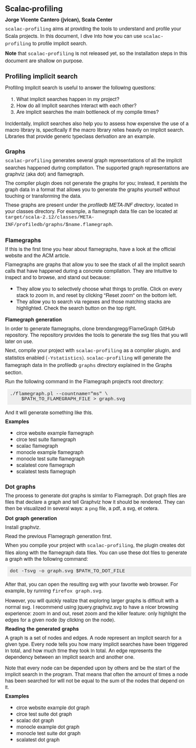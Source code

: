 <!DOCTYPE html PUBLIC "-//W3C//DTD XHTML 1.0 Strict//EN" "http://www.w3.org/TR/xhtml1/DTD/xhtml1-strict.dtd"><!--*-markdown-*-->
<html xmlns="http://www.w3.org/1999/xhtml">
<head>
<meta http-equiv="Content-Type" content="text/html; charset=UTF-8">
<title>Scalac-profiling: profile Scala compile times</title>
<style type="text/css">
  body          { font-family: Helvetica Neue, Helvetica, Times New Roman; font-size: 16px;
                  line-height: 125%; width: 40em; margin: 2em auto; }
  code, pre     { font-family: Input Mono Sans, Courier New, Courier, monospace; }
  blockquote    { font-size: 14px; line-height: 130%; }
  pre           { font-size: 14px; line-height: 120%; }
  code          { font-size: 15px; }
  h1            { font-size: 24px; }
  h2            { font-size: 20px; }
  h3            { font: inherit; font-weight:bold; font-size: 18px; }
  pre           { padding: 1ex; background: #eee; width: 40em; }
  h3            { margin: 1.5em 0 0; }
  ol, ul, pre   { margin: 1em 1ex; }
  ul ul, ol ol  { margin: 0; }
  blockquote    { margin: 1em 4ex; }
  p             { margin: .5em 0 .5em 0; }
  h4            { margin: 0; }
  a             { text-decoration: none; }
  div.smaller   { font-size: 85%; }
  span.smaller  { font-size: 95%; }
</style>
</head>
<body>

# Scalac-profiling

#### Jorge Vicente Cantero ([jvican][]), [Scala Center][]

`scalac-profiling` aims at providing the tools to understand and profile your
Scala projects. In this document, I dive into how you can use `scalac-profiling`
to profile implicit search.

**Note** that `scalac-profiling` is not released yet, so the installation steps
in this document are shallow on purpose.

## Profiling implicit search

Profiling implicit search is useful to answer the following questions:

1. What implicit searches happen in my project?
1. How do all implicit searches interact with each other?
1. Are implicit searches the main bottleneck of my compile times?

Incidentally, implicit searches also help you to assess how expensive the use of
a macro library is, specifically if the macro library relies heavily on implicit
search. Libraries that provide generic typeclass derivation are an example.

### Graphs

`scalac-profiling` generates several graph representations of all the implicit
searches happened during compilation.  The supported graph representations are
[graphviz][] (aka dot) and [flamegraph][].

The compiler plugin does not generate the graphs for you; instead, it persists
the graph data in a format that allows you to generate the graphs yourself
without touching or transforming the data.

These graphs are present under the *profiledb META-INF directory*, located in
your classes directory. For example, a flamegraph data file can be located at
`target/scala-2.12/classes/META-INF/profiledb/graphs/$name.flamegraph`.

### Flamegraphs

If this is the first time you hear about flamegraphs, have a look at the
[official website][flamegraph] and the [ACM article][flamegraph-acm].

Flamegraphs are graphs that allow you to see the stack of all the implicit
search calls that have happened during a concrete compilation.  They are
intuitive to inspect and to browse, and stand out because:

* They allow you to selectively choose what things to profile. Click on every
  stack to zoom in, and reset by clicking "Reset zoom" on the bottom left.
* They allow you to search via regexes and those matching stacks are
  highlighted. Check the search button on the top right.

#### Flamegraph generation

In order to generate flamegraphs, clone [brendangregg/FlameGraph][flamegraph]
GitHub repository. The repository provides the tools to generate the svg files
that you will later on use.

Next, compile your project with `scalac-profiling` as a compiler plugin, and
statistics enabled (`-Ystatistics`). `scalac-profiling` will generate the
flamegraph data in the profiledb `graphs` directory explained in [the Graphs
section](#graphs).

Run the following command in the Flamegraph project's root directory:

    ./flamegraph.pl --countname="ms" \
        $PATH_TO_FLAMEGRAPH_FILE > graph.svg

And it will generate something like [this](circe-integration-flamegraph.svg).

#### Examples

* [circe website example flamegraph](circe-integration-flamegraph.svg)
* [circe test suite flamegraph](circe-test-suite-flamegraph.svg)
* [scalac flamegraph](scalac-flamegraph.svg)
* [monocle example flamegraph](monocle-example-flamegraph.svg)
* [monocle test suite flamegraph](monocle-test-suite-flamegraph.svg)
* [scalatest core flamegraph](scalatest-core-flamegraph.svg)
* [scalatest tests flamegraph](scalatest-tests-flamegraph.svg)

### Dot graphs

The process to generate dot graphs is similar to Flamegraph. Dot graph files are
files that declare a graph and tell Graphviz how it should be rendered.  They
can then be visualized in several ways: a `png` file, a pdf, a svg, et cetera.

#### Dot graph generation

Install [graphviz][].

Read [the previous Flamegraph generation](#flamegraph-generation) first.

When you compile your project with `scalac-profiling`, the plugin creates dot
files along with the flamegraph data files. You can use these dot files to
generate a graph with the following command:

    dot -Tsvg -o graph.svg $PATH_TO_DOT_FILE

After that, you can open the resulting svg with your favorite web browser. For
example, by running `firefox graph.svg`.

However, you will quickly realize that exploring larger graphs is difficult with
a normal svg. I recommend using [jquery.graphviz.svg][] to have a nicer browsing
experience: zoom in and out, reset zoom and the killer feature: only highlight
the edges for a given node (by clicking on the node).

#### Reading the generated graphs

A graph is a set of nodes and edges. A node represent an implicit search for a
given type. Every node tells you how many implicit searches have been triggered
in total, and how much time they took in total.  An edge represents the
dependency between an implicit search and another one.

> <span class="smaller">
Note that every node can be depended upon by others and be the start of the
implicit search in the program. That means that often the amount of times a node
has been searched for will not be equal to the sum of the nodes that depend on
it.

#### Examples

* [circe website example dot graph](circe-integration.html)
* [circe test suite dot graph](circe-test-suite.html)
* [scalac dot graph](scalac.html)
* [monocle example dot graph](monocle-example.html)
* [monocle test suite dot graph](monocle-test-suite.html)
* [scalatest dot graph](scalatest-core.html)

[graphviz]: http://www.graphviz.org/doc/info/command.html
[flamegraph]: https://github.com/brendangregg/FlameGraph
[flamegraph-acm]: http://queue.acm.org/detail.cfm?id=2927301
[jvican]: https://github.com/jvican
[Scala Center]: https://scala.epfl.ch
[jquery.graphviz.svg]: https://github.com/jvican/jquery.graphviz.svg

